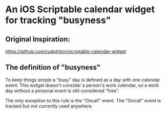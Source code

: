 # An iOS Scriptable calendar widget for tracking "busyness"

## Original Inspiration:
https://github.com/rudotriton/scriptable-calendar-widget

## The definition of "busyness"
To keep things simple a "busy" day is defined as a day with one calendar event. This widget doesn't consider a person's work calendar, so a work day without a personal event is still considered "free".

The only exception to this rule is the "Oncall" event. The "Oncall" event is tracked but not currently used anywhere.
